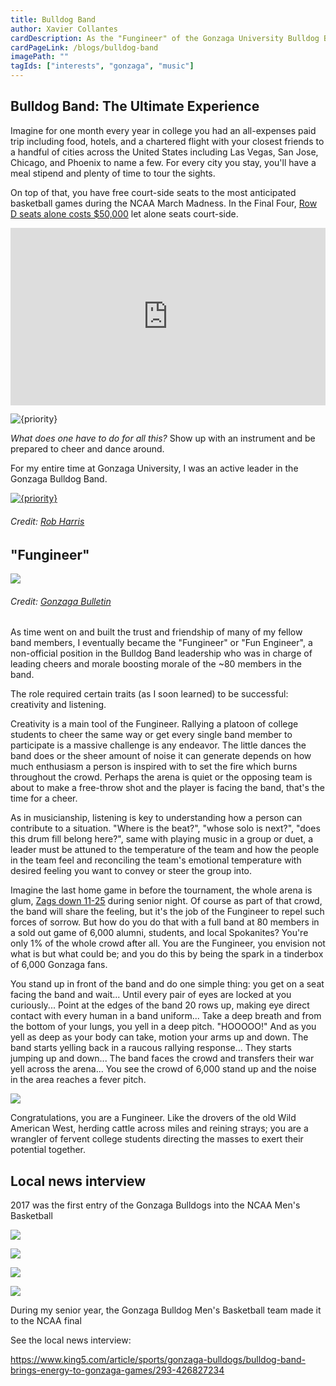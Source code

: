 ```yaml
---
title: Bulldog Band
author: Xavier Collantes
cardDescription: As the "Fungineer" of the Gonzaga University Bulldog Band, responsibilities include keeping morale up for the 80+ members on weekly trips nation for March Madness.
cardPageLink: /blogs/bulldog-band
imagePath: ""
tagIds: ["interests", "gonzaga", "music"]
---
```


## Bulldog Band: The Ultimate Experience

Imagine for one month every year in college you had an all-expenses paid trip
including food, hotels, and a chartered flight with your closest friends to a
handful of cities across the United States including Las Vegas, San Jose,
Chicago, and Phoenix to name a few. For every city you stay, you'll have a meal
stipend and plenty of time to tour the sights.

On top of that, you have free court-side seats to the most anticipated
basketball games during the NCAA March Madness. In the Final Four, [Row D seats
alone costs
$50,000](https://www.cbssports.com/college-basketball/news/final-four-2017-heres-what-tickets-are-selling-for-one-package-almost-50k)
let alone seats court-side.

<div style="padding-bottom:56.25%; position:relative; display:block; width: 100%">
  <iframe width="100%" height="100%"
    src="https://www.king5.com/embeds/video/responsive/293-2555007/iframe"
    frameborder="0" allowfullscreen="" style="position:absolute; top:0; left: 0">
  </iframe>
</div>

![{priority}](/blogs/images/bulldog_band/rafa.webp)

_What does one have to do for all this?_ Show up with an instrument and be
prepared to cheer and dance around.

For my entire time at Gonzaga University, I was an active leader in the Gonzaga
Bulldog Band.

[![{priority}](/blogs/images/bulldog_band/interview_krem.webp)](https://www.king5.com/article/sports/gonzaga-bulldogs/bulldog-band-brings-energy-to-gonzaga-games/293-426827234)

###### _Credit: [Rob Harris](https://www.king5.com/article/sports/gonzaga-bulldogs/bulldog-band-brings-energy-to-gonzaga-games/293-426827234)_

## "Fungineer"

![](/blogs/images/bulldog_band/hug.webp)

###### _Credit: [Gonzaga Bulletin](https://www.gonzaga.edu/student-life/student-affairs/our-departments-and-programs/student-media/gonzaga-bulletin)_

As time went on and built the trust and friendship of many of my fellow band
members, I eventually became the "Fungineer" or "Fun Engineer", a non-official
position in the Bulldog Band leadership who was in charge of leading cheers and
morale boosting morale of the ~80 members in the band.

The role required certain traits (as I soon learned) to be successful:
creativity and listening.

Creativity is a main tool of the Fungineer. Rallying a platoon of college
students to cheer the same way or get every single band member to participate is
a massive challenge is any endeavor. The little dances the band does or the
sheer amount of noise it can generate depends on how much enthusiasm a person is
inspired with to set the fire which burns throughout the crowd. Perhaps the
arena is quiet or the opposing team is about to make a free-throw shot and the
player is facing the band, that's the time for a cheer.

As in musicianship, listening is key to understanding how a person can
contribute to a situation. "Where is the beat?", "whose solo is next?", "does
this drum fill belong here?", same with playing music in a group or duet, a
leader must be attuned to the temperature of the team and how the people in the
team feel and reconciling the team's emotional temperature with desired feeling
you want to convey or steer the group into.

Imagine the last home game in before the tournament, the whole arena is glum,
[Zags down
11-25](https://www.espn.com/mens-college-basketball/game/_/gameId/400915890)
during senior night. Of course as part of that crowd, the band will share the
feeling, but it's the job of the Fungineer to repel such forces of sorrow. But
how do you do that with a full band at 80 members in a sold out game of 6,000
alumni, students, and local Spokanites? You're only 1% of the whole crowd after
all. You are the Fungineer, you envision not what is but what could be; and you
do this by being the spark in a tinderbox of 6,000 Gonzaga fans.

You stand up in front of the band and do one simple thing: you get on a seat
facing the band and wait... Until every pair of eyes are locked at you curiously...
Point at the edges of the band 20 rows up, making eye direct contact with
every human in a band uniform... Take a deep breath and from the bottom of
your lungs, you yell in a deep pitch. "HOOOOO!" And as you yell as deep as your
body can take, motion your arms up and down. The band starts yelling back in a
raucous rallying response... They starts jumping
up and down... The band faces the crowd and transfers their war yell across the
arena... You see the crowd of 6,000 stand up and the noise in the area reaches a
fever pitch.

![](/blogs/images/bulldog_band/commercial.webp)

Congratulations, you are a Fungineer. Like the drovers of the old Wild
American West, herding cattle across miles and reining strays; you are a
wrangler of fervent college students directing the masses to exert their
potential together.

## Local news interview

2017 was the first entry of the Gonzaga Bulldogs into the NCAA Men's Basketball

[![](/blogs/images/bulldog_band/sax_camera.webp)](https://www.king5.com/article/sports/gonzaga-bulldogs/bulldog-band-brings-energy-to-gonzaga-games/293-426827234)

[![](/blogs/images/bulldog_band/packing.webp)](https://www.king5.com/article/sports/gonzaga-bulldogs/bulldog-band-brings-energy-to-gonzaga-games/293-426827234)

[![](/blogs/images/bulldog_band/tv.webp)](https://www.king5.com/article/sports/gonzaga-bulldogs/bulldog-band-brings-energy-to-gonzaga-games/293-426827234)

[![](/blogs/images/bulldog_band/courtside_snap.webp)](https://www.king5.com/article/sports/gonzaga-bulldogs/bulldog-band-brings-energy-to-gonzaga-games/293-426827234)

During my senior year, the Gonzaga Bulldog Men's Basketball team made it to the
NCAA final

See the local news interview:

https://www.king5.com/article/sports/gonzaga-bulldogs/bulldog-band-brings-energy-to-gonzaga-games/293-426827234
